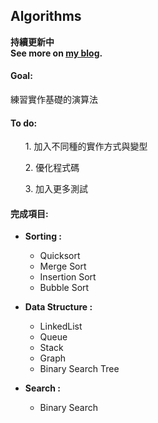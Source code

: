 ## Algorithms

**持續更新中**<br>
**See more on [my blog](http://blog.hsihohuang.info/tags/Algorithm-演算法/).**

#### Goal:
練習實作基礎的演算法

#### To do:
<ol>1. 加入不同種的實作方式與變型</ol><ol>2. 優化程式碼</ol><ol>3. 加入更多測試</ol>

#### 完成項目:

* **Sorting :**
	* Quicksort
	* Merge Sort
	* Insertion Sort
	* Bubble Sort

* **Data Structure :**
	* LinkedList
	* Queue
	* Stack
	* Graph
	* Binary Search Tree

* **Search :**
	* Binary Search